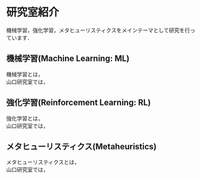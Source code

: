 # 研究室紹介

機械学習，強化学習，メタヒューリスティクスをメインテーマとして研究を行っています．

## 機械学習(Machine Learning: ML)
機械学習とは，  
山口研究室では，

## 強化学習(Reinforcement Learning: RL)
強化学習とは，  
山口研究室では，

## メタヒューリスティクス(Metaheuristics)
メタヒューリスティクスとは，  
山口研究室では，
